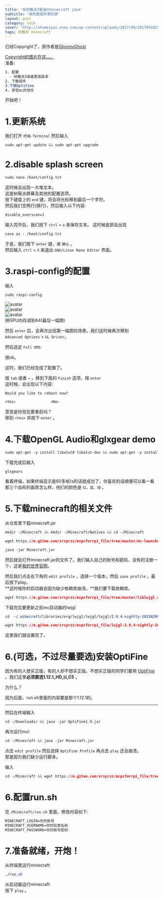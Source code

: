 ```yaml
---
title: '在树莓派3里运行minecraft java'
subtitle: '用的是我开源的源'
layout: post
category: tech
cover: 'http://shumeipai.nxez.com/wp-content/uploads/2017/09/20170910155453155-0.jpg'
tags: 树莓派 minecraft
---
```


已经Copyright了，原作者是[GloomyGhost](http://gloomyghost.com)  
  
[Copyright的图片在这。。。](https://gitee.com/srsyrzz/repository/raw/master/blogfile/mconrpi3/copyright-gloomyghost-mc1.8.9.png)  
准备:
```css
1. 配置
  - 树莓派3或者更高版本
2. 下载组件
3.下载OptiFine
4. 享受mc的快乐
```
开始吧！  
  
  
  
# 1.更新系统  
我们打开 `终端-Terminal` 然后输入
```css
sudo apt-get update && sudo apt-get upgrade
```
# 2.disable splash screen
```css
sudo nano /boot/config.txt
```
这时候会出现一大堆文本。  
这是树莓派屏幕及其他的配置选项。  
按下键盘上的 `end` 键，将会将光标移到最后一个字符。  
然后我们空两行(换行)，然后输入以下内容:
```css
disable_overscan=1
```
输入完毕后，我们按下 `ctrl` + `o` 来保存文本。
这时候底部会出现
```css
save as : /boot/config.txt
```
于是，我们按下 `enter` 键，来 `确认` 。  
然后输入 `ctrl` + `X` 来退出 `GNU/Linux Nano Editor` 界面。  
  
# 3.raspi-config的配置

输入
```css
sudo raspi-config
```
![avatar](https://gitee.com/srsyrzz/repository/raw/master/blogfile/mconrpi3/IMG_20180513_162215.jpg)  
![avatar](https://gitee.com/srsyrzz/repository/raw/master/blogfile/mconrpi3/IMG_20180513_162234.jpg)  
![avatar](https://gitee.com/srsyrzz/repository/raw/master/blogfile/mconrpi3/IMG_20180513_162328.jpg)  
把GPU内存调到64(最后一幅图)  
  
然后 `enter` 后，会再次出现第一幅图的场景。我们这时候再次移到  
`Advanced Options` > `GL Driver`。  
  
然后选定 `Full KMS`     
  
按ok。    
  
这时，我们已经完成了配置了。  
  
按 `tab` 或者 `→` ，移到下面的 `Finish` 选项，按 `enter`   
这时候，会出现以下内容:
```css
Would you like to reboot now?

<Yes>                <No>
```
意思是你现在要重启吗？  
移到 `<Yes>` 并按下 `enter` 。
  

# 4.下载OpenGL Audio和glxgear demo
```css
sudo apt-get -y install libalut0 libalut-dev && sudo apt-get -y install mesa-utils 
```
下载完成后输入
```
glxgears
```
看着终端，如果终端显示是60多帧/s的话就成功了，你喜欢的话顺便可以看一看那三个齿轮的画质怎么样，他们的颜色是 `红，蓝，绿` 。  

# 5.下载minecraft的相关文件

从仓库里下载minecraft.jar
```css
mkdir ~/Minecraft && mkdir ~/Minecraft/Natives && cd ~/Minecraft
```
```css
wget https://m.gitee.com/srsyrzz/mcpcforrpi_file/tree/master/mc-launcher/Minecraft.jar
```
```css
java -jar Minecraft.jar
```
然后就会打开minecraft.jar的文件了。我们输入自己的账号和密码，没有的注册一个，这是[我的世界官网](http://minecraft.net)。  
  
然后我们点击右下角的 `edit profile` ，选择一个版本，然后 `save profile` ，最后按下play。  
**这时候你的启动器会因为缺少依赖库崩溃。**我们要下载依赖库。
```css
wget https://m.gitee.com/srsyrzz/mcpcforrpi_file/tree/master/liblwjgl.so && wget https://m.gitee.com/srsyrzz/mcpcforrpi_file/tree/master/libopenal.so
```
下载完后要更新之前mc启动器的lwjgl
```css
cd  ~/.mibecraft/libraries/org/lwjgl/lwjgl/lwjgl/2.9.4-nightly-20150209 && rm lwjgl-2.9.4-nightly-20150209.jar
```
```css
wget https://m.gitee.com/srsyrzz/mcpcforrpi_file/lwjgl-2.9.4-nightly-20150209.jar
```
这里我们就设置完了。
# 6.(可选，不过尽量要选)安装OptiFine
因为有的人想买正版，有的人却不想买正版。不想买正版的同学们要用 [OptiFine](http://optifine.net/downloads) 。我们这里**必须要选1.12.1_HD_U_C5**  。
  
为什么？  
  
因为后面，run.sh里面的内容要是那个1.12.1的。  
***
然后在终端输入
```css
cd ~/Downloads/ && java -jar OptiFine1.9.jar
```
再次运行mcl
```css
cd ~/Minecraft && java -jar Minecraft.jar
```
点击 `edit profile` 然后选择 `OptiFine Profile` 再点击 `play` 还会崩溃。  
那是因为我们缺少运行脚本。  
  
输入
```css
cd ~/Minecraft && wget https://m.gitee.com/srsyrzz/mcpcforrpi_file/tree/master/run.sh && chmod +x run.sh
```

# 6.配置run.sh
在 `/Minecraft/run.sh` 里面，修改内容如下:
```css
MINECRAFT_LOGIN=你的账号
MINECRAFT_USERNAME=你的玩家名称
MINECRAFT_PASSWORD=你的账号密码
```

# 7.准备就绪，开炮！
  
从终端里运行minecraft:
```css
./run.sh
```
从启动器运行minecraft:  
按下 `play` 。
